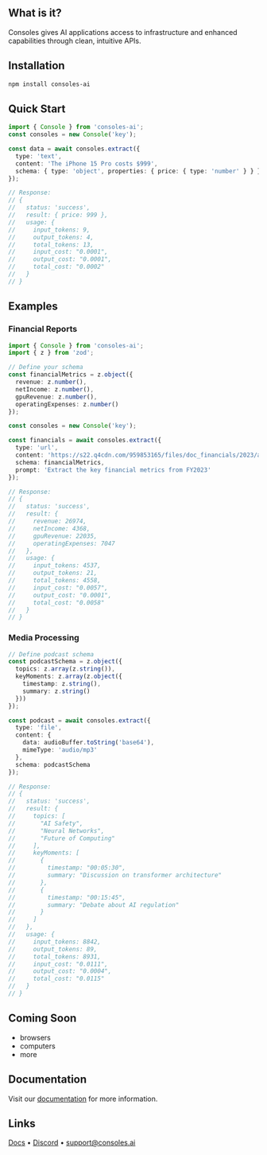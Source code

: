 ## What is it?

Consoles gives AI applications access to infrastructure and enhanced capabilities through clean, intuitive APIs.

## Installation
```bash
npm install consoles-ai
```

## Quick Start
```typescript
import { Console } from 'consoles-ai';
const consoles = new Console('key');

const data = await consoles.extract({
  type: 'text',
  content: 'The iPhone 15 Pro costs $999',
  schema: { type: 'object', properties: { price: { type: 'number' } } }
});

// Response:
// {
//   status: 'success',
//   result: { price: 999 },
//   usage: {
//     input_tokens: 9,
//     output_tokens: 4,
//     total_tokens: 13,
//     input_cost: "0.0001",
//     output_cost: "0.0001",
//     total_cost: "0.0002"
//   }
// }
```

## Examples

### Financial Reports
```typescript
import { Console } from 'consoles-ai';
import { z } from 'zod';

// Define your schema
const financialMetrics = z.object({
  revenue: z.number(),
  netIncome: z.number(),
  gpuRevenue: z.number(),
  operatingExpenses: z.number()
});

const consoles = new Console('key');

const financials = await consoles.extract({
  type: 'url',
  content: 'https://s22.q4cdn.com/959853165/files/doc_financials/2023/ar/NVDA-2023-Annual-Report.pdf',
  schema: financialMetrics,
  prompt: 'Extract the key financial metrics from FY2023'
});

// Response:
// {
//   status: 'success',
//   result: {
//     revenue: 26974,
//     netIncome: 4368,
//     gpuRevenue: 22035,
//     operatingExpenses: 7047
//   },
//   usage: {
//     input_tokens: 4537,
//     output_tokens: 21,
//     total_tokens: 4558,
//     input_cost: "0.0057",
//     output_cost: "0.0001",
//     total_cost: "0.0058"
//   }
// }
```

### Media Processing
```typescript
// Define podcast schema
const podcastSchema = z.object({
  topics: z.array(z.string()),
  keyMoments: z.array(z.object({
    timestamp: z.string(),
    summary: z.string()
  }))
});

const podcast = await consoles.extract({
  type: 'file',
  content: {
    data: audioBuffer.toString('base64'),
    mimeType: 'audio/mp3'
  },
  schema: podcastSchema
});

// Response:
// {
//   status: 'success',
//   result: {
//     topics: [
//       "AI Safety",
//       "Neural Networks",
//       "Future of Computing"
//     ],
//     keyMoments: [
//       {
//         timestamp: "00:05:30",
//         summary: "Discussion on transformer architecture"
//       },
//       {
//         timestamp: "00:15:45",
//         summary: "Debate about AI regulation"
//       }
//     ]
//   },
//   usage: {
//     input_tokens: 8842,
//     output_tokens: 89,
//     total_tokens: 8931,
//     input_cost: "0.0111",
//     output_cost: "0.0004",
//     total_cost: "0.0115"
//   }
// }
```

## Coming Soon

- browsers
- computers
- more

## Documentation

Visit our [documentation](https://docs.consoles.ai) for more information.

## Links

[Docs](https://docs.consoles.ai) • [Discord](https://discord.gg/consoles) • [support@consoles.ai](mailto:support@consoles.ai)
